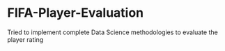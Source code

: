 # FIFA-Player-Evaluation
Tried to implement complete Data Science methodologies to evaluate the player rating
